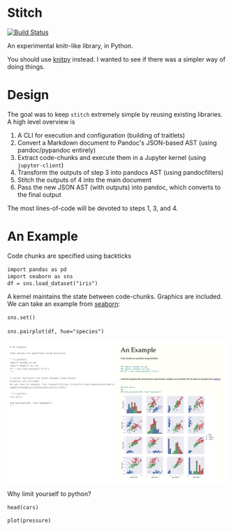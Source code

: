 # Stitch

[![Build Status](https://travis-ci.org/TomAugspurger/stitch.svg?branch=master)](https://travis-ci.org/TomAugspurger/stitch)

An experimental knitr-like library, in Python.

You should use [knitpy](https://github.com/janschulz/knitpy/) instead.
I wanted to see if there was a simpler way of doing things.

# Design

The goal was to keep `stitch` extremely simple by reusing existing libraries.
A high level overview is

1. A CLI for execution and configuration (building of traitlets)
2. Convert a Markdown document to Pandoc's JSON-based AST (using pandoc/pypandoc entirely)
3. Extract code-chunks and execute them in a Jupyter kernel (using `jupyter-client`)
4. Transform the outputs of step 3 into pandocs AST (using pandocfilters)
5. Stitch the outputs of 4 into the main document
6. Pass the new JSON AST (with outputs) into pandoc, which converts to the final output

The most lines-of-code will be devoted to steps 1, 3, and 4.

# An Example

Code chunks are specified using backticks

```{.python}
import pandas as pd
import seaborn as sns
df = sns.load_dataset("iris")
```

A kernel maintains the state between code-chunks.
Graphics are included.
We can take an example from [seaborn](https://stanford.edu/~mwaskom/software/seaborn/examples/scatterplot_matrix.html):

```{.python}
sns.set()

sns.pairplot(df, hue="species")
```

![Side-by-side](comparison.png)

Why limit yourself to python?

```{.ir}
head(cars)
```

```{.ir}
plot(pressure)
```
